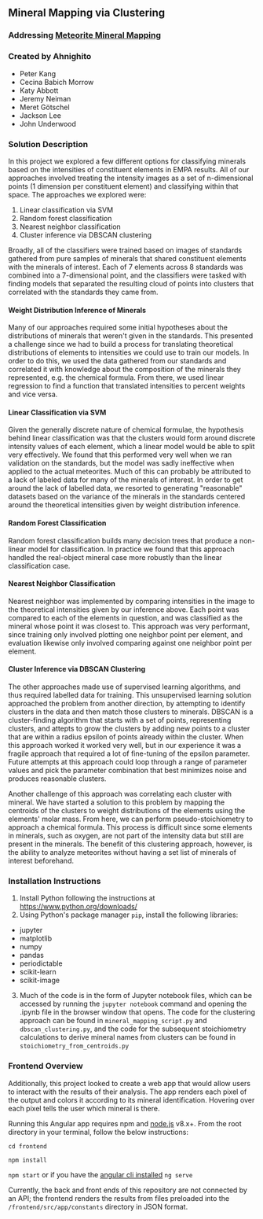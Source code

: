 ## Mineral Mapping via Clustering

### Addressing [Meteorite Mineral Mapping](https://github.com/amnh/HackTheSolarSystem/wiki/Meteorite-Mineral-Mapping)

### Created by Ahnighito
* Peter Kang
* Cecina Babich Morrow
* Katy Abbott
* Jeremy Neiman
* Meret Götschel
* Jackson Lee
* John Underwood

### Solution Description

In this project we explored a few different options for classifying minerals based on the intensities of constituent elements in
EMPA results. All of our approaches involved treating the intensity images as a set of n-dimensional points (1 dimension per
constituent element) and classifying within that space. The approaches we explored were:
1. Linear classification via SVM
2. Random forest classification
3. Nearest neighbor classification
4. Cluster inference via DBSCAN clustering

Broadly, all of the classifiers were trained based on images of standards gathered from pure samples of minerals that shared
constituent elements with the minerals of interest. Each of 7 elements across 8 standards was combined into a 7-dimensional point,
and the classifiers were tasked with finding models that separated the resulting cloud of points into clusters that correlated
with the standards they came from.

#### Weight Distribution Inference of Minerals
Many of our approaches required some initial hypotheses about the distributions of minerals that weren't given in the standards.
This presented a challenge since we had to build a process for translating theoretical distributions of elements to intensities we
could use to train our models. In order to do this, we used the data gathered from our standards and correlated it with knowledge
about the composition of the minerals they represented, e.g. the chemical formula. From there, we used linear regression to find
a function that translated intensities to percent weights and vice versa.

#### Linear Classification via SVM
Given the generally discrete nature of chemical formulae, the hypothesis behind linear classification was that the clusters would form
around discrete intensity values of each element, which a linear model would be able to split very effectively. We found that this
performed very well when we ran validation on the standards, but the model was sadly ineffective when applied to the actual meteorites.
Much of this can probably be attributed to a lack of labeled data for many of the minerals of interest. In order to get around the
lack of labelled data, we resorted to generating "reasonable" datasets based on the variance of the minerals in the standards centered
around the theoretical intensities given by weight distribution inference.

#### Random Forest Classification
Random forest classification builds many decision trees that produce a non-linear model for classification. In practice we found that
this approach handled the real-object mineral case more robustly than the linear classification case.

#### Nearest Neighbor Classification
Nearest neighbor was implemented by comparing intensities in the image to the theoretical intensities given by our inference above. Each
point was compared to each of the elements in question, and was classified as the mineral whose point it was closest to. This approach
was very performant, since training only involved plotting one neighbor point per element, and evaluation likewise only involved
comparing against one neighbor point per element.

#### Cluster Inference via DBSCAN Clustering
The other approaches made use of supervised learning algorithms, and thus required labelled data for training. This unsupervised learning solution approached the problem
from another direction, by attempting to identify clusters in the data and then match those clusters to minerals. 
DBSCAN is a cluster-finding algorithm that starts with a set of points, representing clusters, and attepts to grow the clusters by
adding new points to a cluster that are within a radius epsilon of points already within the cluster. When this approach worked it
worked very well, but in our experience it was a fragile approach that required a lot of fine-tuning of the epsilon parameter. Future attempts at this approach could loop through a range of parameter values and pick the parameter combination that best minimizes noise and produces reasonable clusters.

Another
challenge of this approach was correlating each cluster with mineral. We have started a solution to this problem by mapping the centroids of the clusters to weight distributions of the elements using the elements' molar mass. From here, we can perform pseudo-stoichiometry to approach a chemical formula. This process is difficult since some elements in minerals, such as oxygen, are not part of the intensity data but still are present in the minerals. The benefit of this clustering approach, however, is the ability to analyze meteorites without having a set list of minerals of interest beforehand.

### Installation Instructions

1. Install Python following the instructions at https://www.python.org/downloads/
2. Using Python's package manager `pip`, install the following libraries:
  - jupyter
  - matplotlib
  - numpy
  - pandas
  - periodictable
  - scikit-learn
  - scikit-image
3. Much of the code is in the form of Jupyter notebook files, which can be accessed by running the `jupyter notebook` command and
opening the .ipynb file in the browser window that opens. The code for the clustering approach can be found in `mineral_mapping_script.py` and `dbscan_clustering.py`, and the code for the subsequent stoichiometry calculations to derive mineral names from clusters can be found in `stoichiometry_from_centroids.py`

### Frontend Overview

Additionally, this project looked to create a web app that would allow users to interact with the results of their analysis. The app renders each pixel of the output and colors it according to its mineral identification. Hovering over each pixel tells the user which mineral is there.

Running this Angular app requires npm and [node.js](https://nodejs.org/en) v8.x+. From the root directory in your terminal, follow the below instructions:

`cd frontend`

`npm install`

`npm start` or if you have the [angular cli installed](https://angular.io/guide/quickstart) `ng serve`

Currently, the back and front ends of this repository are not connected by an API; the frontend renders the results from files preloaded into the `/frontend/src/app/constants` directory in JSON format.
